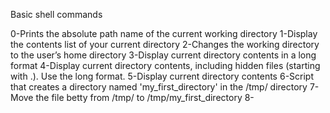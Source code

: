 Basic shell commands

0-Prints the absolute path name of the current working directory
1-Display the contents list of your current directory
2-Changes the working directory to the user’s home directory
3-Display current directory contents in a long format
4-Display current directory contents, including hidden files (starting with .). Use the long format.
5-Display current directory contents
6-Script that creates a directory named 'my_first_directory' in the /tmp/ directory
7-Move the file betty from /tmp/ to /tmp/my_first_directory
8-
